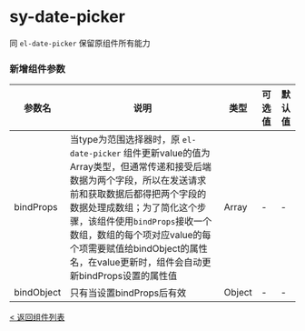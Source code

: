 sy-date-picker
===========================
同 `el-date-picker` 保留原组件所有能力

### 新增组件参数

|参数名|说明|类型|可选值|默认值|
|---|---|---|---|---|
|bindProps|当type为范围选择器时，原 `el-date-picker` 组件更新value的值为Array类型，但通常传递和接受后端数据为两个字段，所以在发送请求前和获取数据后都得把两个字段的数据处理成数组；为了简化这个步骤，该组件使用`bindProps`接收一个数组，数组的每个项对应value的每个项需要赋值给bindObject的属性名，在value更新时，组件会自动更新bindProps设置的属性值|Array|-|-|
|bindObject|只有当设置bindProps后有效|Object|-|-|

[< 返回组件列表](https://github.com/i-yxs/sy-ui-pc/blob/main/README.md#组件列表)
